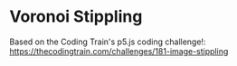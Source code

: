 # Voronoi Stippling

Based on the Coding Train's p5.js coding challenge!:
https://thecodingtrain.com/challenges/181-image-stippling
